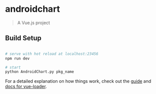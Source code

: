 # androidchart

> A Vue.js project

## Build Setup

``` bash

# serve with hot reload at localhost:23456
npm run dev

# start
python AndroidChart.py pkg_name
```

For a detailed explanation on how things work, check out the [guide](http://vuejs-templates.github.io/webpack/) and [docs for vue-loader](http://vuejs.github.io/vue-loader).
